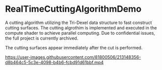 # RealTimeCuttingAlgorithmDemo
A cutting algorithm utilizing the Tri-Dexel data structure to fast construct cutting surfaces. The cutting algrothim is implemented and executed in the compute shader to achieve parallel computing. Due to confidential issues, the full project is currently archived.


The cutting surfaces appear immediately after the cut is performed.





https://user-images.githubusercontent.com/81800506/213148356-d8b464c5-5c3e-4098-b4b6-fcbd91d61bbf.mp4


